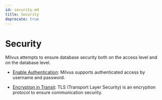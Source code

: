 ```yaml
---
id: security.md
title: Security
deprecate: true
---
```


# Security

Milvus attempts to ensure database security both on the access level and on the database level.

- [Enable Authentication](authenticate.md): Milvus supports authenticated access by username and password.

- [Encryption in Transit](tls.md): TLS (Transport Layer Security) is an encryption protocol to ensure communication security. 
